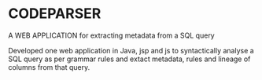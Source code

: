 # CODEPARSER
A WEB APPLICATION for extracting metadata from a SQL query

Developed one web application in Java, jsp and js to syntactically analyse a SQL query as per grammar rules and extact metadata, rules and lineage of columns from that query.
